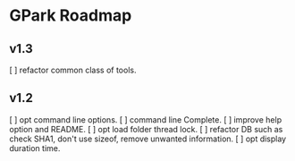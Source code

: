 
# GPark Roadmap

## v1.3

[ ] refactor common class of tools.

## v1.2

[ ] opt command line options.
[ ] command line Complete.
[ ] improve help option and README.
[ ] opt load folder thread lock.
[ ] refactor DB such as check SHA1, don't use sizeof, remove unwanted information.
[ ] opt display duration time.

